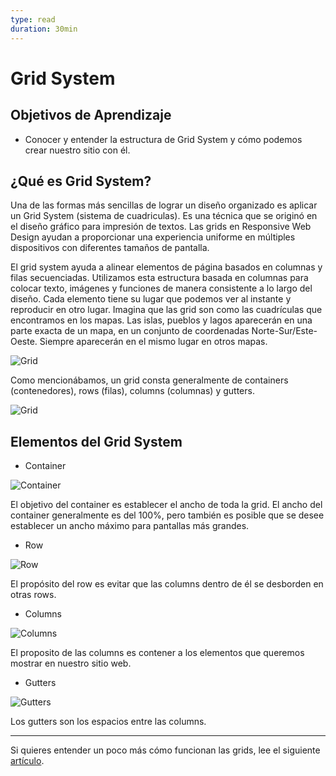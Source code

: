 ```yaml
---
type: read
duration: 30min
---
```


# Grid System

## Objetivos de Aprendizaje

- Conocer y entender la estructura de Grid System y cómo podemos crear nuestro
  sitio con él.

## ¿Qué es Grid System?

Una de las formas más sencillas de lograr un diseño organizado es aplicar un
Grid System (sistema de cuadriculas). Es una técnica que se originó en el diseño
gráfico para impresión de textos. Las grids en Responsive Web Design ayudan a
proporcionar una experiencia uniforme en múltiples dispositivos con diferentes
tamaños de pantalla.

El grid system ayuda a alinear elementos de página basados ​​en columnas y filas
secuenciadas. Utilizamos esta estructura basada en columnas para colocar texto,
imágenes y funciones de manera consistente a lo largo del diseño. Cada elemento
tiene su lugar que podemos ver al instante y reproducir en otro lugar. Imagina
que las grid son como las cuadrículas que encontramos en los mapas. Las islas,
pueblos y lagos aparecerán en una parte exacta de un mapa, en un conjunto de
coordenadas Norte-Sur/Este-Oeste. Siempre aparecerán en el mismo lugar en otros
mapas.

![Grid](http://test.visitnorway.org/wp-content/uploads/sites/2/2013/02/Grid_3.png)

Como mencionábamos, un grid consta generalmente de containers (contenedores),
rows (filas), columns (columnas) y gutters.

![Grid](https://mdn.mozillademos.org/files/13899/grid.png)

## Elementos del Grid System

- Container

![Container](http://j4n.co/content/4-blog/11-Creating-your-own-css-grid-system/container.png)

El objetivo del container es establecer el ancho de toda la grid. El ancho del
container generalmente es del 100%, pero también es posible que se desee
establecer un ancho máximo para pantallas más grandes.

- Row

![Row](http://j4n.co/content/4-blog/11-Creating-your-own-css-grid-system/row.png)

El propósito del row es evitar que las columns dentro de él se desborden en
otras rows.

- Columns

![Columns](http://j4n.co/content/4-blog/11-Creating-your-own-css-grid-system/column.png)

El proposito de las columns es contener a los elementos que queremos mostrar en
nuestro sitio web.

- Gutters

![Gutters](http://j4n.co/content/4-blog/11-Creating-your-own-css-grid-system/column-gutters.png)

Los gutters son los espacios entre las columns.

***

Si quieres entender un poco más cómo funcionan las grids, lee el siguiente
[artículo](https://medium.com/laboratoria-how-to/cien-por-ciento-divididos-grid-system-y-su-secuaz-el-layout-545e8a90d63e).
